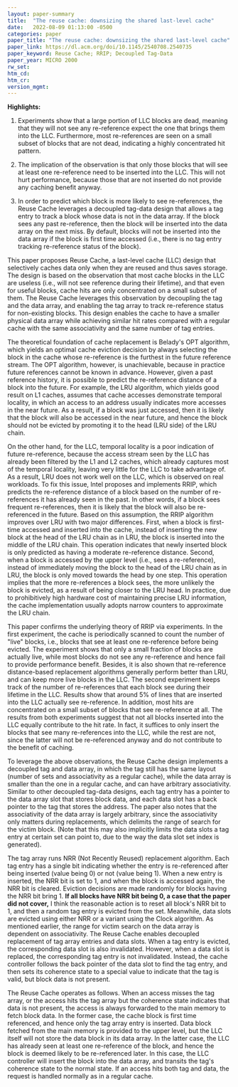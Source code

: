 ```yaml
---
layout: paper-summary
title:  "The reuse cache: downsizing the shared last-level cache"
date:   2022-08-09 01:13:00 -0500
categories: paper
paper_title: "The reuse cache: downsizing the shared last-level cache"
paper_link: https://dl.acm.org/doi/10.1145/2540708.2540735
paper_keyword: Reuse Cache; RRIP; Decoupled Tag-Data
paper_year: MICRO 2000
rw_set:
htm_cd:
htm_cr:
version_mgmt:
---
```


**Highlights:**

1. Experiments show that a large portion of LLC blocks are dead, meaning that they will not see any re-reference
expect the one that brings them into the LLC. Furthermore, most re-references are seen on a small subset of blocks
that are not dead, indicating a highly concentrated hit pattern.

2. The implication of the observation is that only those blocks that will see at least one re-reference
need to be inserted into the LLC. This will not hurt performance, because those that are not inserted do not
provide any caching benefit anyway.

3. In order to predict which block is more likely to see re-references, the Reuse Cache leverages a decoupled
tag-data design that allows a tag entry to track a block whose data is not in the data array. If the block
sees any past re-reference, then the block will be inserted into the data array on the next miss.
By default, blocks will not be inserted into the data array if the block is first time accessed 
(i.e., there is no tag entry tracking re-reference status of the block).

This paper proposes Reuse Cache, a last-level cache (LLC) design that selectively caches data only when they are
reused and thus saves storage. The design is based on the observation that most cache blocks in the LLC are useless
(i.e., will not see reference during their lifetime), and that even for useful blocks, cache hits are only concentrated 
on a small subset of them. 
The Reuse Cache leverages this observation by decoupling the tag and the data array, and enabling the tag array
to track re-reference status for non-existing blocks. This design enables the cache to have a smaller 
physical data array while achieving similar hit rates compared with a regular cache with the same associativity
and the same number of tag entries.

The theoretical foundation of cache replacement is Belady's OPT algorithm, which yields an optimal cache eviction
decision by always selecting the block in the cache whose re-reference is the furthest in the future reference
stream. The OPT algorithm, however, is unachievable, because in practice future references cannot be known in advance.
However, given a past reference history, it is possible to predict the re-reference distance of a block into the future.
For example, the LRU algorithm, which yields good result on L1 caches, assumes that cache accesses demonstrate temporal 
locality, in which an access to an address usually indicates more accesses in the near future.
As a result, if a block was just accessed, then it is likely that the block will also be accessed in the near future,
and hence the block should not be evicted by promoting it to the head (LRU side) of the LRU chain.

On the other hand, for the LLC, temporal locality is a poor indication of future re-reference, because the access
stream seen by the LLC has already been filtered by the L1 and L2 caches, which already captures most of the temporal 
locality, leaving very little for the LLC to take advantage of.
As a result, LRU does not work well on the LLC, which is observed on real workloads.
To fix this issue, Intel proposes and implements RRIP, which predicts the re-reference distance of a block based on
the number of re-references it has already seen in the past. In other words, if a block sees frequent re-references,
then it is likely that the block will also be re-referenced in the future.
Based on this assumption, the RRIP algorithm improves over LRU with two major differences.
First, when a block is first-time accessed and inserted into the cache, instead of inserting the new block 
at the head of the LRU chain as in LRU, the block is inserted into the middle of the LRU chain. 
This operation indicates that newly inserted block is only predicted as having a moderate re-reference distance.
Second, when a block is accessed by the upper level (i.e., sees a re-reference), instead of immediately moving the 
block to the head of the LRU chain as in LRU, the block is only moved towards the head by one step.
This operation implies that the more re-references a block sees, the more unlikely the block is evicted, as 
a result of being closer to the LRU head.
In practice, due to prohibitively high hardware cost of maintaining precise LRU information, the cache implementation
usually adopts narrow counters to approximate the LRU chain.

This paper confirms the underlying theory of RRIP via experiments.
In the first experiment, the cache is periodically scanned to count the number of "live" blocks, i.e., blocks 
that see at least one re-reference before being evicted.
The experiment shows that only a small fraction of blocks are actually live, while most blocks do not see any
re-reference and hence fail to provide performance benefit.
Besides, it is also shown that re-reference distance-based replacement algorithms generally perform better than LRU, 
and can keep more live blocks in the LLC.
The second experiment keeps track of the number of re-references that each block see during their lifetime
in the LLC.
Results show that around 5% of lines that are inserted into the LLC actually see re-reference. 
In addition, most hits are concentrated on a small subset of blocks that see re-reference at all.
The results from both experiments suggest that not all blocks inserted into the LLC equally contribute to the 
hit rate.
In fact, it suffices to only insert the blocks that see many re-references into the LLC, while the rest are not,
since the latter will not be re-referenced anyway and do not contribute to the benefit of caching.

To leverage the above observations, the Reuse Cache design implements a decoupled tag and data array, in which
the tag still has the same layout (number of sets and associativity as a regular cache), while the data 
array is smaller than the one in a regular cache, and can have arbitrary associativity.
Similar to other decoupled tag-data designs, each tag entry has a pointer to the data array slot that stores 
block data, and each data slot has a back pointer to the tag that stores the address.
The paper also notes that the associativity of the data array is largely arbitrary, since the associativity
only matters during replacements, which delimits the range of search for the victim block.
(Note that this may also implicitly limits the data slots a tag entry at certain set can point to, due to the 
way the data slot set index is generated).

The tag array runs NRR (Not Recently Reused) replacement algorithm.
Each tag entry has a single bit indicating whether the entry is re-referenced after being inserted 
(value being 0) or not (value being 1). 
When a new entry is inserted, the NRR bit is set to 1, and when the block is accessed again, the NRR bit is
cleared. Eviction decisions are made randomly for blocks having the NRR bit bring 1.
**If all blocks have NRR bit being 0, a case that the paper did not cover,** I think the reasonable action is to
reset all block's NRR bit to 1, and then a random tag entry is evicted from the set.
Meanwhile, data slots are evicted using either NRR or a variant using the Clock algorithm.
As mentioned earlier, the range for victim search on the data array is dependent on associativity.
The Reuse Cache enables decoupled replacement of tag array entries and data slots.
When a tag entry is evicted, the corresponding data slot is also invalidated.
However, when a data slot is replaced, the corresponding tag entry is not invalidated. Instead, the 
cache controller follows the back pointer of the data slot to find the tag entry, and then sets its coherence
state to a special value to indicate that the tag is valid, but block data is not present.

The Reuse Cache operates as follows. When an access misses the tag array, or the access hits the tag array but the
coherence state indicates that data is not present, the access is always forwarded to the main memory to fetch block 
data.
In the former case, the cache block is first time referenced, and hence only the tag array entry is inserted.
Data block fetched from the main memory is provided to the upper level, but the LLC itself will not store the
data block in its data array.
In the latter case, the LLC has already seen at least one re-reference of the block, and hence the block is deemed 
likely to be re-referenced later. In this case, the LLC controller will insert the block into the data array,
and transits the tag's coherence state to the normal state.
If an access hits both tag and data, the request is handled normally as in a regular cache.
